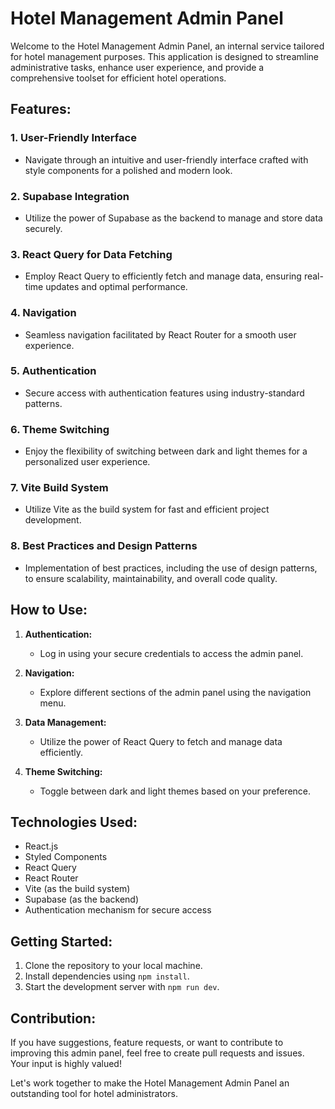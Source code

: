 # Hotel Management Admin Panel

Welcome to the Hotel Management Admin Panel, an internal service tailored for hotel management purposes. This application is designed to streamline administrative tasks, enhance user experience, and provide a comprehensive toolset for efficient hotel operations.

## Features:

### 1. User-Friendly Interface
- Navigate through an intuitive and user-friendly interface crafted with style components for a polished and modern look.

### 2. Supabase Integration
- Utilize the power of Supabase as the backend to manage and store data securely.

### 3. React Query for Data Fetching
- Employ React Query to efficiently fetch and manage data, ensuring real-time updates and optimal performance.

### 4. Navigation
- Seamless navigation facilitated by React Router for a smooth user experience.

### 5. Authentication
- Secure access with authentication features using industry-standard patterns.

### 6. Theme Switching
- Enjoy the flexibility of switching between dark and light themes for a personalized user experience.

### 7. Vite Build System
- Utilize Vite as the build system for fast and efficient project development.

### 8. Best Practices and Design Patterns
- Implementation of best practices, including the use of design patterns, to ensure scalability, maintainability, and overall code quality.

## How to Use:

1. **Authentication:**
   - Log in using your secure credentials to access the admin panel.

2. **Navigation:**
   - Explore different sections of the admin panel using the navigation menu.

3. **Data Management:**
   - Utilize the power of React Query to fetch and manage data efficiently.

4. **Theme Switching:**
   - Toggle between dark and light themes based on your preference.

## Technologies Used:

- React.js
- Styled Components
- React Query
- React Router
- Vite (as the build system)
- Supabase (as the backend)
- Authentication mechanism for secure access

## Getting Started:

1. Clone the repository to your local machine.
2. Install dependencies using `npm install`.
3. Start the development server with `npm run dev`.

## Contribution:

If you have suggestions, feature requests, or want to contribute to improving this admin panel, feel free to create pull requests and issues. Your input is highly valued!

Let's work together to make the Hotel Management Admin Panel an outstanding tool for hotel administrators.
